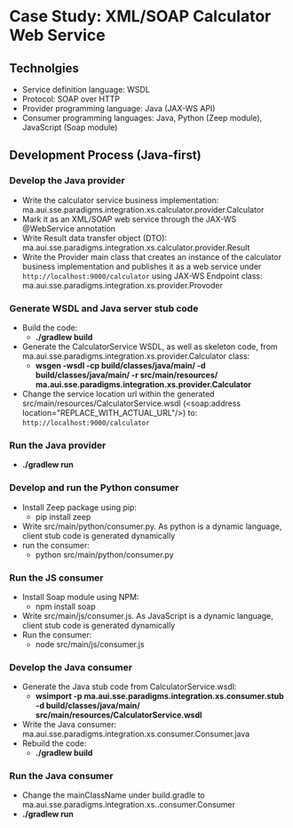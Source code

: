 # Case Study: XML/SOAP Calculator Web Service

## Technolgies
- Service definition language: WSDL
- Protocol: SOAP over HTTP
- Provider programming language: Java (JAX-WS API)
- Consumer programming languages: Java, Python (Zeep module), JavaScript (Soap module)

## Development Process (Java-first)
### Develop the Java provider
- Write the calculator service business implementation: ma.aui.sse.paradigms.integration.xs.calculator.provider.Calculator
- Mark it as an XML/SOAP web service through the JAX-WS @WebService annotation
- Write Result data transfer object (DTO): ma.aui.sse.paradigms.integration.xs.calculator.provider.Result
- Write the Provider main class that creates an instance of the calculator business implementation and publishes it as a web service under `http://localhost:9000/calculator` using JAX-WS Endpoint class: ma.aui.sse.paradigms.integration.xs.provider.Provoder

### Generate WSDL and Java server stub code
- Build the code:
  - **./gradlew build**
- Generate the CalculatorService WSDL, as well as skeleton code, from ma.aui.sse.paradigms.integration.xs.provider.Calculator class:
  - **wsgen -wsdl -cp build/classes/java/main/ -d build/classes/java/main/ -r src/main/resources/ ma.aui.sse.paradigms.integration.xs.provider.Calculator**
- Change the service location url within the generated src/main/resources/CalculatorService.wsdl (<soap:address location="REPLACE_WITH_ACTUAL_URL"/>) to: `http://localhost:9000/calculator`

### Run the Java provider
- **./gradlew run**

### Develop and run the Python consumer
- Install Zeep package using pip:
  - pip install zeep
- Write src/main/python/consumer.py. As python is a dynamic language, client stub code is generated dynamically
- run the consumer:
  - python src/main/python/consumer.py

### Run the JS consumer
- Install Soap module using NPM:
  - npm install soap
- Write src/main/js/consumer.js. As JavaScript is a dynamic language, client stub code is generated dynamically
- Run the consumer:
  - node src/main/js/consumer.js

### Develop the Java consumer
- Generate the Java stub code from CalculatorService.wsdl:
  - **wsimport -p ma.aui.sse.paradigms.integration.xs.consumer.stub -d build/classes/java/main/ src/main/resources/CalculatorService.wsdl**
- Write the Java consumer: ma.aui.sse.paradigms.integration.xs.consumer.Consumer.java
- Rebuild the code:
  - **./gradlew build**

### Run the Java consumer
- Change the mainClassName under build.gradle to ma.aui.sse.paradigms.integration.xs..consumer.Consumer
- **./gradlew run**